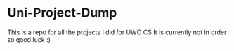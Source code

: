 # Uni-Project-Dump

This is a repo for all the projects I did for UWO CS
It is currently not in order so good luck :)
